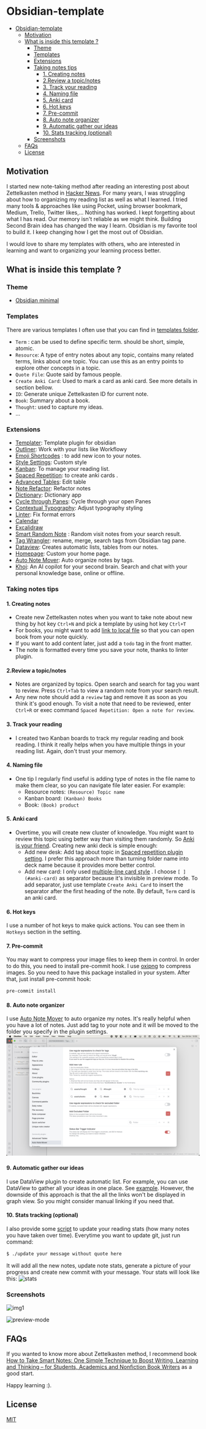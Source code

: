 # Obsidian-template

<!-- TOC -->

- [Obsidian-template](#obsidian-template)
	- [Motivation](#motivation)
	- [What is inside this template ?](#what-is-inside-this-template-)
		- [Theme](#theme)
		- [Templates](#templates)
		- [Extensions](#extensions)
		- [Taking notes tips](#taking-notes-tips)
			- [1. Creating notes](#1-creating-notes)
			- [2.Review a topic/notes](#2review-a-topicnotes)
			- [3. Track your reading](#3-track-your-reading)
			- [4. Naming file](#4-naming-file)
			- [5. Anki card](#5-anki-card)
			- [6. Hot keys](#6-hot-keys)
			- [7. Pre-commit](#7-pre-commit)
			- [8. Auto note organizer](#8-auto-note-organizer)
			- [9. Automatic gather our ideas](#9-automatic-gather-our-ideas)
			- [10. Stats tracking (optional)](#10-stats-tracking-optional)
		- [Screenshots](#screenshots)
	- [FAQs](#faqs)
	- [License](#license)

<!-- /TOC -->



## Motivation

I started new note-taking method after reading an interesting post about Zettelkasten method in [Hacker News](https://news.ycombinator.com/item?id=25803132). For many years, I was struggling about how to organizing my reading list as well as what I learned. I tried many tools & approaches like using Pocket, using browser bookmark, Medium, Trello, Twitter likes,... Nothing has worked. I kept forgetting about what I has read. Our memory isn't reliable as we might think. Building Second Brain idea has changed the way I learn. Obsidian is my favorite tool to build it. I keep changing how I get the most out of Obsidian.

I would love to share my templates with others, who are interested in learning and want to organizing your learning process better.
## What is inside this template ?
### Theme
- [Obsidian minimal](https://github.com/kepano/obsidian-minimal)
### Templates
There are various templates I often use that you can find in [templates folder](templates).
- `Term` : can be used to define specific term. should be short, simple, atomic.
- `Resource`: A type of entry notes about any topic, contains many related terms, links about one topic. You can use this as an entry points to explore other concepts in a topic.
- `Quote File`: Quote said by famous people.
- `Create Anki Card`: Used to mark a card as anki card. See more details in section bellow.
- `ID`: Generate unique Zettelkasten ID for current note.
- `Book`: Summary about a book.
- `Thought`: used to capture my ideas.
- ...
### Extensions
- [Templater](https://github.com/SilentVoid13/Templater): Template plugin for obsidian
- [Outliner](https://github.com/vslinko/obsidian-outliner): Work with your lists like Workflowy
- [Emoji Shortcodes](https://github.com/phibr0/obsidian-emoji-shortcodes) : to add new icon to your notes.
- [Style Settings](https://github.com/mgmeyers/obsidian-style-settings): Custom style
- [Kanban](https://github.com/mgmeyers/obsidian-kanban): To manage your reading list.
- [Spaced Repetition](https://github.com/st3v3nmw/obsidian-spaced-repetition): to create anki cards .
- [Advanced Tables](https://github.com/tgrosinger/advanced-tables-obsidian): Edit table
- [Note Refactor](https://github.com/lynchjames/note-refactor-obsidian): Refactor notes
- [Dictionary](https://github.com/phibr0/obsidian-dictionary): Dictionary app
- [Cycle through Panes](https://github.com/phibr0/cycle-through-panes): Cycle through your open Panes
- [Contextual Typography](https://github.com/mgmeyers/obsidian-contextual-typography): Adjust typography styling
- [Linter](https://github.com/platers/obsidian-linter): Fix format errors
- [Calendar](https://github.com/liamcain/obsidian-calendar-plugin)
- [Excalidraw](https://github.com/zsviczian/obsidian-excalidraw-plugin)
- [Smart Random Note](https://github.com/erichalldev/obsidian-smart-random-note) : Random visit notes from your search result.
- [Tag Wrangler](https://github.com/pjeby/tag-wrangler): rename, merge, search tags from Obsidian tag pane.
- [Dataview](https://github.com/blacksmithgu/obsidian-dataview/): Creates automatic lists, tables from our notes.
- [Homepage](https://github.com/mirnovov/obsidian-homepage): Custom your home page.
- [Auto Note Mover](https://github.com/farux/obsidian-auto-note-mover): Auto organize notes by tags.
- [Khoj](https://github.com/khoj-ai/khoj): An AI copilot for your second brain. Search and chat with your personal knowledge base, online or offline.

### Taking notes tips
#### 1. Creating notes
- Create new Zettelkasten notes when you want to take note about new thing by hot key `Ctrl+N` and pick a template by using hot key `Ctrl+T`
- For books, you might want to add [link to local file](https://forum.obsidian.md/t/how-to-link-a-local-file-in-obsidian/5815) so that you can open book from your note quickly.
- If you want to add content later, just add a `todo` tag in the front matter.
- The note is formatted every time you save your note, thanks to linter plugin.
#### 2.Review a topic/notes

- Notes are organized by topics. Open search and search for tag you want to review. Press `Ctrl+Tab` to view a random note from your search result.
- Any new note should add a `review` tag and remove it as soon as you think it's good enough. To visit a note that need to be reviewed, enter `Ctrl+R` or exec command `Spaced Repetition: Open a note for review`.

#### 3. Track your reading

- I created two Kanban boards to track my regular reading and book reading. I think it really helps when you have multiple things in your reading list. Again, don't trust your memory.

#### 4. Naming file

- One tip I regularly find useful is adding type of notes in the file name to make them clear, so you can navigate file later easier. For example:
	- Resource notes: `(Resource) Topic name`
	- Kanban board: `(Kanban) Books`
	- Book: `(Book) product`
#### 5. Anki card

- Overtime, you will create new cluster of knowledge. You might want to review this topic using better way than visiting them randomly. So [Anki is your friend](https://aliabdaal.com/spaced-repetition/). Creating new anki deck is simple enough:
	- Add new desk: Add tag about topic in [Spaced repetition plugin setting](https://github.com/st3v3nmw/obsidian-spaced-repetition). I prefer this approach more than turning folder name into deck name because it provides more better control.
	- Add new card: I only used [multiple-line card style](https://github.com/st3v3nmw/obsidian-spaced-repetition/wiki/Flashcard-Types#multi-line-basic) . I choose `[ ](#anki-card)` as separator because it's invisible in preview mode. To add separator, just use template `Create Anki Card` to insert the separator after the first heading of the note. By default, `Term` card is an anki card.

#### 6. Hot keys

 I use a number of hot keys to make quick actions. You can see them in `Hotkeys` section in the setting.
#### 7. Pre-commit
You may want to compress your image files to keep them in control. In order to do this, you need to install pre-commit hook.
I use [oxipng](https://github.com/shssoichiro/oxipng) to compress images. So you need to have this package installed in your system. After that, just install pre-commit hook:
```bash
pre-commit install
```

#### 8. Auto note organizer

I use [Auto Note Mover](https://github.com/farux/obsidian-auto-note-mover) to auto organize my notes. It's really helpful when you have a lot of notes. Just add tag to your note and it will be moved to the folder you specify
in the plugin settings.
![Auto Note Mover](./screenshots/screenshot-3.png)

 #### 9. Automatic gather our ideas
 I use DataView plugin to create automatic list. For example, you can use DataView to gather all your ideas in one place. See [example](./notes/20210903091505%20-%20My%20thoughts%20(resource).md).
 However, the downside of this approach is that the all the links won't be displayed in graph view. So you might consider manual linking if you need that.
#### 10. Stats tracking (optional)
 I also provide some [script](./update_stats.py) to update your reading stats (how many notes you have taken over time). Everytime you want to update git, just run command:
 ```bash
 $ ./update your message without quote here
 ```

 It will add all the new notes, update note stats, generate a picture of your progress and create new commit with your message. Your stats will look like this:
 ![stats](stats.png)
### Screenshots

![img1](./screenshots/screenshot-1.png)

![preview-mode](./screenshots/screenshot-2.png)

## FAQs

If you wanted to know more about Zettelkasten method, I recommend book [How to Take Smart Notes: One Simple Technique to Boost Writing, Learning and Thinking – for Students, Academics and Nonfiction Book Writers](https://www.amazon.com/gp/product/1542866502/) as a good start.

Happy learning :).

## License

[MIT](LICENSE)
